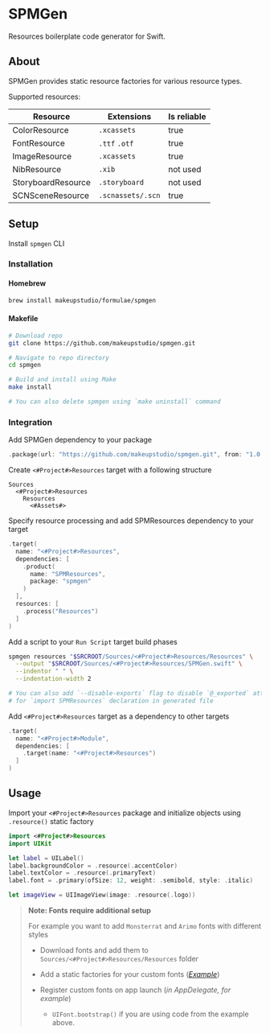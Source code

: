 # SPMGen

Resources boilerplate code generator for Swift.

## About

SPMGen provides static resource factories for various resource types.

Supported resources:

| Resource           | Extensions        | Is reliable |
| ------------------ | ----------------- | ----------- |
| ColorResource      | `.xcassets`       | true        |
| FontResource       | `.ttf` `.otf`     | true        |
| ImageResource      | `.xcassets`       | true        |
| NibResource        | `.xib`            | not used    |
| StoryboardResource | `.storyboard`     | not used    |
| SCNSceneResource   | `.scnassets/.scn` | true        |

## Setup

Install `spmgen` CLI

### Installation

#### Homebrew

```bash
brew install makeupstudio/formulae/spmgen
```

#### Makefile

```bash
# Download repo
git clone https://github.com/makeupstudio/spmgen.git

# Navigate to repo directory
cd spmgen

# Build and install using Make
make install

# You can also delete spmgen using `make uninstall` command
```

### Integration

Add SPMGen dependency to your package

```swift
.package(url: "https://github.com/makeupstudio/spmgen.git", from: "1.0.1")
```

Create `<#Project#>Resources` target with a following structure

```plaintext
Sources
  <#Project#>Resources
    Resources
      <#Assets#>
```

Specify resource processing and add SPMResources dependency to your target

```swift
.target(
  name: "<#Project#>Resources",
  dependencies: [
    .product(
      name: "SPMResources",
      package: "spmgen"
    )
  ],
  resources: [
    .process("Resources")
  ]
)
```

Add a script to your `Run Script` target build phases

```bash
spmgen resources "$SRCROOT/Sources/<#Project#>Resources/Resources" \
  --output "$SRCROOT/Sources/<#Project#>Resources/SPMGen.swift" \
  --indentor " " \
  --indentation-width 2

# You can also add `--disable-exports` flag to disable `@_exported` attribute
# for `import SPMResources` declaration in generated file
```

Add `<#Project#>Resources` target as a dependency to other targets

```swift
.target(
  name: "<#Project#>Module",
  dependencies: [
    .target(name: "<#Project#>Resources")
  ]
)
```

## Usage

Import your `<#Project#>Resources` package and initialize objects using `.resource()` static factory

```swift
import <#Project#>Resources
import UIKit

let label = UILabel()
label.backgroundColor = .resource(.accentColor)
label.textColor = .resource(.primaryText)
label.font = .primary(ofSize: 12, weight: .semibold, style: .italic)

let imageView = UIImageView(image: .resource(.logo))
```



> **Note: Fonts require additional setup**
>
> For example you want to add `Monsterrat` and `Arimo` fonts with different styles
>
> - Download fonts and add them to `Sources/<#Project#>Resources/Resources` folder
>
> - Add a static factories for your custom fonts (_[Example](https://gist.github.com/maximkrouk/5bcccc5db12f0347676be5a776c309a8)_)
> - Register custom fonts on app launch (_in AppDelegate, for example_) 
>   - `UIFont.bootstrap()` if you are using code from the example above.


